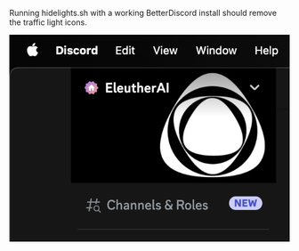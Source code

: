 Running hidelights.sh with a working BetterDiscord install should remove the traffic light icons.

![screenshot demonstrating the visual change](discord.png)
